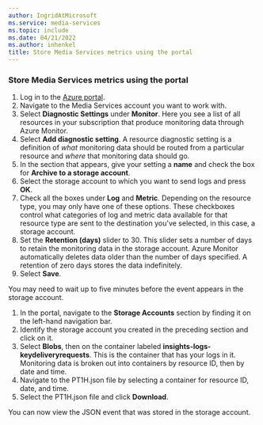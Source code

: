 ```yaml
---
author: IngridAtMicrosoft
ms.service: media-services
ms.topic: include
ms.date: 04/21/2022
ms.author: inhenkel
title: Store Media Services metrics using the portal
---
```


### Store Media Services metrics using the portal

1. Log in to the [Azure portal](https://portal.azure.com).
1. Navigate to the Media Services account you want to work with.
1. Select **Diagnostic Settings** under **Monitor**. Here you see a list of all resources in your subscription that produce monitoring data through Azure Monitor.
1. Select **Add diagnostic setting**. A resource diagnostic setting is a definition of *what* monitoring data should be routed from a particular resource and *where* that monitoring data should go.
1. In the section that appears, give your setting a **name** and check the box for **Archive to a storage account**.
1. Select the storage account to which you want to send logs and press **OK**.
1. Check all the boxes under **Log** and **Metric**. Depending on the resource type, you may only have one of these options. These checkboxes control what categories of log and metric data available for that resource type are sent to the destination you've selected, in this case, a storage account.
1. Set the **Retention (days)** slider to 30. This slider sets a number of days to retain the monitoring data in the storage account. Azure Monitor automatically deletes data older than the number of days specified. A retention of zero days stores the data indefinitely.
1. Select **Save**.

You may need to wait up to five minutes before the event appears in the storage account.

1. In the portal, navigate to the **Storage Accounts** section by finding it on the left-hand navigation bar.
1. Identify the storage account you created in the preceding section and click on it.
1. Select **Blobs**, then on the container labeled **insights-logs-keydeliveryrequests**. This is the container that has your logs in it. Monitoring data is broken out into containers by resource ID, then by date and time.
1. Navigate to the PT1H.json file by selecting a container for resource ID, date, and time.
1. Select the PT1H.json file and click **Download**.

 You can now view the JSON event that was stored in the storage account.

